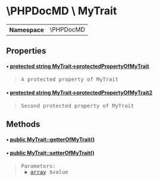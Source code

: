 
<h1 >\PHPDocMD \ MyTrait</h1>


<!-- Mardown tables do not handle tables without column names -->
<table>
    <tbody>
        <tr>
            <th>Namespace</th>
            <td>\PHPDocMD</td>
        </tr>
                    </tbody>
</table>

<h2 >Properties</h2><h4 id="phpdocmdmytrait">&bull; <a href='../../mockups/MyTrait.php#L10' >protected string MyTrait->protectedPropertyOfMyTrait</a></h4><blockquote><pre>A protected property of MyTrait</pre></blockquote>


<h4 id="phpdocmdmytrait">&bull; <a href='../../mockups/MyTrait.php#L10' >protected string MyTrait->protectedPropertyOfMyTrait2</a></h4><blockquote><pre>Second protected property of MyTrait</pre></blockquote>


<h2 >Methods</h2><h4 id="phpdocmdmytraitgetterofmytrait">&bull; <a href='../../mockups/MyTrait.php#L12' >public MyTrait::getterOfMyTrait()</a></h4><h4 id="phpdocmdmytraitsetterofmytrait">&bull; <a href='../../mockups/MyTrait.php#L17' >public MyTrait::setterOfMyTrait()</a></h4><blockquote><pre>Parameters:<br> &#x25FE; <a href='https://www.php.net/manual/en/language.types.array.php' target='_blank'>array</a> $value</pre></blockquote>


